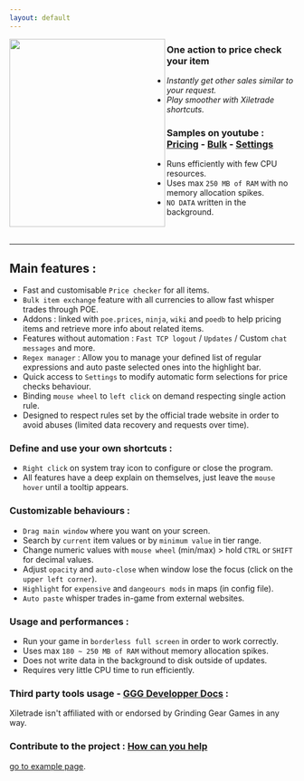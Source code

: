 ```yaml
---
layout: default
---
```

<img align="left" width="275" height="332" src="https://github.com/user-attachments/assets/ba015744-ccc2-4bcb-87e1-e07165fcdb33" >

### One action to price check your item

* _Instantly get other sales similar to your request._
* _Play smoother with Xiletrade shortcuts._

### Samples on youtube : [Pricing](https://youtu.be/4mP3uOsr8oc) - [Bulk](https://youtu.be/6yuLZXTho-A) - [Settings](https://youtu.be/libdIjrNM-8)<br>

* Runs efficiently with few CPU resources.
* Uses max `250 MB of RAM` with no memory allocation spikes.
* `NO DATA` written in the background.
<br><br><br>
* * *

## Main features :

* Fast and customisable `Price checker` for all items.
* `Bulk item exchange` feature with all currencies to allow fast whisper trades through POE.
* Addons : linked with `poe.prices`, `ninja`, `wiki` and `poedb` to help pricing items and retrieve more info about related items.
* Features without automation : `Fast TCP logout` / `Updates` / Custom `chat messages` and more.
* `Regex manager` : Allow you to manage your defined list of regular expressions and auto paste selected ones into the highlight bar.
* Quick access to `Settings` to modify automatic form selections for price checks behaviour.
* Binding `mouse wheel` to `left click` on demand respecting single action rule.
* Designed to respect rules set by the official trade website in order to avoid abuses (limited data recovery and requests over time).

### Define and use your own shortcuts :

* `Right click` on system tray icon to configure or close the program.
* All features have a deep explain on themselves, just leave the `mouse hover` until a tooltip appears.

### Customizable behaviours :

* `Drag main window` where you want on your screen.
* Search by `current` item values or by `minimum value` in tier range.
* Change numeric values with `mouse wheel` (min/max) > hold `CTRL` or `SHIFT` for decimal values.
* Adjust `opacity` and `auto-close` when window lose the focus (click on the `upper left corner`).
* `Highlight` for `expensive` and `dangeours mods` in maps (in config file).
* `Auto paste` whisper trades in-game from external websites.

### Usage and performances :
* Run your game in `borderless full screen` in order to work correctly.
* Uses max `180 ~ 250 MB of RAM` without memory allocation spikes.
* Does not write data in the background to disk outside of updates.
* Requires very little CPU time to run efficiently.

### Third party tools usage - [GGG Developper Docs](https://www.pathofexile.com/developer/docs/index#policy) :
Xiletrade isn't affiliated with or endorsed by Grinding Gear Games in any way.<br>

### Contribute to the project : [How can you help](https://github.com/maxensas/xiletrade/blob/master/CONTRIBUTING.md)


[go to example page](./example-page.html).